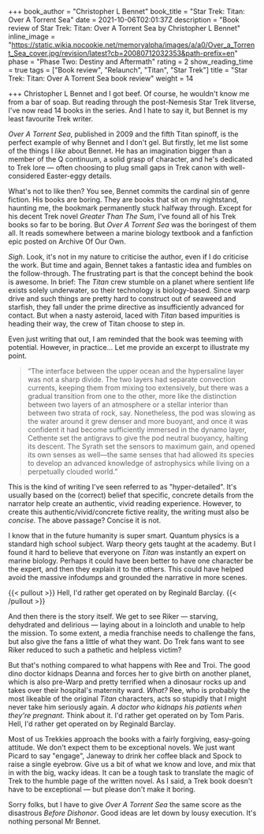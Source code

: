 +++
book_author = "Christopher L Bennet"
book_title = "Star Trek: Titan: Over A Torrent Sea"
date = 2021-10-06T02:01:37Z
description = "Book review of Star Trek: Titan: Over A Torrent Sea by Christopher L Bennet"
inline_image = "https://static.wikia.nocookie.net/memoryalpha/images/a/a0/Over_a_Torrent_Sea_cover.jpg/revision/latest?cb=20080712032353&path-prefix=en"
phase = "Phase Two: Destiny and Aftermath"
rating = 2
show_reading_time = true
tags = ["Book review", "Relaunch", "Titan", "Star Trek"]
title = "Star Trek: Titan: Over A Torrent Sea book review"
weight = 14

+++
Christopher L Bennet and I got beef. Of course, he wouldn't know me from a bar of soap. But reading through the post-Nemesis Star Trek litverse, I've now read 14 books in the series. And I hate to say it, but Bennet is my least favourite Trek writer.

_Over A Torrent Sea_, published in 2009 and the fifth Titan spinoff, is the perfect example of why Bennet and I don't gel. But firstly, let me list some of the things I _like_ about Bennet. He has an imagination bigger than a member of the Q continuum, a solid grasp of character, and he's dedicated to Trek lore — often choosing to plug small gaps in Trek canon with well-considered Easter-eggy details.

What's not to like then? You see, Bennet commits the cardinal sin of genre fiction. His books are boring. They are books that sit on my nightstand, haunting me, the bookmark permanently stuck halfway through. Except for his decent Trek novel _Greater Than The Sum_, I've found all of his Trek books so far to be boring. But _Over A Torrent Sea_ was the boringest of them all. It reads somewhere between a marine biology textbook and a fanfiction epic posted on Archive Of Our Own.

_Sigh_. Look, it's not in my nature to criticise the author, even if I do criticise the work. But time and again, Bennet takes a fantastic idea and fumbles on the follow-through. The frustrating part is that the concept behind the book is awesome. In brief: The _Titan_ crew stumble on a planet where sentient life exists solely underwater, so their technology is biology-based. Since warp drive and such things are pretty hard to construct out of seaweed and starfish, they fall under the prime directive as insufficiently advanced for contact. But when a nasty asteroid, laced with _Titan_ based impurities is heading their way, the crew of Titan choose to step in.

Even just writing that out, I am reminded that the book was teeming with potential. However, in practice... Let me provide an excerpt to illustrate my point.

> “The interface between the upper ocean and the hypersaline layer was not a sharp divide. The two layers had separate convection currents, keeping them from mixing too extensively, but there was a gradual transition from one to the other, more like the distinction between two layers of an atmosphere or a stellar interior than between two strata of rock, say. Nonetheless, the pod was slowing as the water around it grew denser and more buoyant, and once it was confident it had become sufficiently immersed in the dynamo layer, Cethente set the antigravs to give the pod neutral buoyancy, halting its descent. The Syrath set the sensors to maximum gain, and opened its own senses as well—the same senses that had allowed its species to develop an advanced knowledge of astrophysics while living on a perpetually clouded world.”

This is the kind of writing I've seen referred to as "hyper-detailed". It's usually based on the (correct) belief that specific, concrete details from the narrator help create an authentic, vivid reading experience. However, to create this authentic/vivid/concrete fictive reality, the writing must also be _concise_. The above passage? Concise it is not.

I know that in the future humanity is super smart. Quantum physics is a standard high school subject. Warp theory gets taught at the academy. But I found it hard to believe that everyone on _Titan_ was instantly an expert on marine biology. Perhaps it could have been better to have one character be the expert, and then they explain it to the others. This could have helped avoid the massive infodumps and grounded the narrative in more scenes.

{{< pullout >}}
Hell, I'd rather get operated on by Reginald Barclay.
{{< /pullout >}}

And then there is the story itself. We get to see Riker — starving, dehydrated and delirious — laying about in a loincloth and unable to help the mission. To some extent, a media franchise needs to challenge the fans, but also give the fans a little of what they want. Do Trek fans want to see Riker reduced to such a pathetic and helpless victim?

But that's nothing compared to what happens with Ree and Troi. The good dino doctor kidnaps Deanna and forces her to give birth on another planet, which is also pre-Warp and pretty terrified when a dinosaur rocks up and takes over their hospital's maternity ward. _What?_ Ree, who is probably the most likeable of the original _Titan_ characters, acts so stupidly that I might never take him seriously again. _A doctor who kidnaps his patients when they're pregnant_. Think about it. I'd rather get operated on by Tom Paris. Hell, I'd rather get operated on by Reginald Barclay.

Most of us Trekkies approach the books with a fairly forgiving, easy-going attitude. We don't expect them to be exceptional novels. We just want Picard to say "engage", Janeway to drink her coffee black and Spock to raise a single eyebrow. Give us a bit of what we know and love, and mix that in with the big, wacky ideas. It can be a tough task to translate the magic of Trek to the humble page of the written novel. As I said, a Trek book doesn't have to be exceptional — but please don't make it boring.

Sorry folks, but I have to give _Over A Torrent Sea_ the same score as the disastrous _Before Dishonor_. Good ideas are let down by lousy execution. It's nothing personal Mr Bennet. 